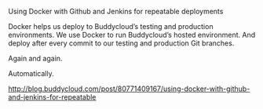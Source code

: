 Using Docker with Github and Jenkins for repeatable deployments

Docker helps us deploy to Buddycloud’s testing and production environments. We use Docker to run Buddycloud’s hosted environment. And deploy after every commit to our testing and production Git branches.

Again and again.

Automatically.



http://blog.buddycloud.com/post/80771409167/using-docker-with-github-and-jenkins-for-repeatable


